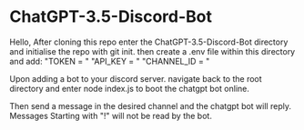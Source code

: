 # ChatGPT-3.5-Discord-Bot

Hello,
After cloning this repo enter the ChatGPT-3.5-Discord-Bot directory and initialise the repo with git init.
then create a .env file within this directory and add: 
"TOKEN = <YOUR DISCORD BOT TOKEN>"
"API_KEY = <CHAT AI API KEY>"
"CHANNEL_ID = <CHANNEL ID FROM YOUR DISCORD SERVER>"

Upon adding a bot to your discord server. navigate back to the root directory and enter node index.js to boot the chatgpt bot online.

Then send a message in the desired channel and the chatgpt bot will reply. Messages Starting with "!" will not be read by the bot.

